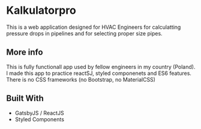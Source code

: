 # Kalkulatorpro

This is a web application designed for HVAC Engineers for calculatting pressure drops in pipelines and for selecting proper size pipes.

## More info

This is fully functionall app used by fellow engineers in my country (Poland).
I made this app to practice reactSJ, styled componenets and ES6 features.
There is no CSS frameworks (no Bootstrap, no MaterialCSS)


## Built With

- GatsbyJS / ReactJS
- Styled Components
